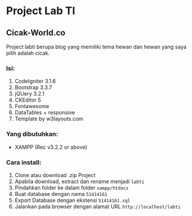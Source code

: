 # Project Lab TI

## Cicak-World.co
Project labti berupa blog yang memiliki tema hewan dan hewan yang saya pilih adalah cicak.

### Isi:
1. CodeIgniter 3.1.6
2. Bootstrap 3.3.7
3. jQUery 3.2.1
4. CKEditor 5
5. Fontawesome
6. DataTables + responsive
7. Template by w3layouts.com

### Yang dibutuhkan:
- XAMPP (Rec v3.2.2 or above)

### Cara install:
1. Clone atau download .zip Project
2. Apabila download, extract dan rename menjadi `labti`
3. Pindahkan folder ke dalam folder `xampp/htdocs`
4. Buat database dengan nama `51414161`
5. Export Database dengan ekstensi `51414161.sql`
6. Jalankan pada browser dengan alamat URL `http://localhost/labti`
